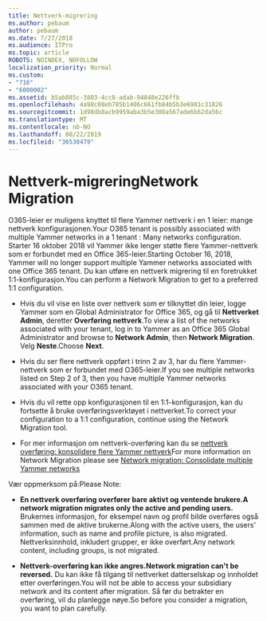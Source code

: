 ```yaml
---
title: Nettverk-migrering
ms.author: pebaum
author: pebaum
ms.date: 7/27/2018
ms.audience: ITPro
ms.topic: article
ROBOTS: NOINDEX, NOFOLLOW
localization_priority: Normal
ms.custom:
- "716"
- "6000002"
ms.assetid: b5ab885c-3803-4cc8-adab-94848e226ffb
ms.openlocfilehash: 4a98c08eb785b1406c661fb84b5b3e6981c31826
ms.sourcegitcommit: 1d98db8acb9959aba3b5e308a567ade6b62da56c
ms.translationtype: MT
ms.contentlocale: nb-NO
ms.lasthandoff: 08/22/2019
ms.locfileid: "36538479"
---
```

# <a name="network-migration"></a><span data-ttu-id="1e1ba-102">Nettverk-migrering</span><span class="sxs-lookup"><span data-stu-id="1e1ba-102">Network Migration</span></span>

<span data-ttu-id="1e1ba-103">O365-leier er muligens knyttet til flere Yammer nettverk i en 1 leier: mange nettverk konfigurasjonen.</span><span class="sxs-lookup"><span data-stu-id="1e1ba-103">Your O365 tenant is possibly associated with multiple Yammer networks in a 1 tenant : Many networks configuration.</span></span> <span data-ttu-id="1e1ba-104">Starter 16 oktober 2018 vil Yammer ikke lenger støtte flere Yammer-nettverk som er forbundet med en Office 365-leier.</span><span class="sxs-lookup"><span data-stu-id="1e1ba-104">Starting October 16, 2018, Yammer will no longer support multiple Yammer networks associated with one Office 365 tenant.</span></span> <span data-ttu-id="1e1ba-105">Du kan utføre en nettverk migrering til en foretrukket 1:1-konfigurasjon.</span><span class="sxs-lookup"><span data-stu-id="1e1ba-105">You can perform a Network Migration to get to a preferred 1:1 configuration.</span></span>
  
- <span data-ttu-id="1e1ba-106">Hvis du vil vise en liste over nettverk som er tilknyttet din leier, logge Yammer som en Global Administrator for Office 365, og gå til **Nettverket Admin**, deretter **Overføring nettverk**.</span><span class="sxs-lookup"><span data-stu-id="1e1ba-106">To view a list of the networks associated with your tenant, log in to Yammer as an Office 365 Global Administrator and browse to **Network Admin**, then **Network Migration**.</span></span> <span data-ttu-id="1e1ba-107">Velg **Neste**.</span><span class="sxs-lookup"><span data-stu-id="1e1ba-107">Choose **Next**.</span></span>

- <span data-ttu-id="1e1ba-108">Hvis du ser flere nettverk oppført i trinn 2 av 3, har du flere Yammer-nettverk som er forbundet med O365-leier.</span><span class="sxs-lookup"><span data-stu-id="1e1ba-108">If you see multiple networks listed on Step 2 of 3, then you have multiple Yammer networks associated with your O365 tenant.</span></span>

- <span data-ttu-id="1e1ba-109">Hvis du vil rette opp konfigurasjonen til en 1:1-konfigurasjon, kan du fortsette å bruke overføringsverktøyet i nettverket.</span><span class="sxs-lookup"><span data-stu-id="1e1ba-109">To correct your configuration to a 1:1 configuration, continue using the Network Migration tool.</span></span>

- <span data-ttu-id="1e1ba-110">For mer informasjon om nettverk-overføring kan du se [nettverk overføring: konsolidere flere Yammer nettverk](https://support.office.com/article/a22c1b20-9231-4ce2-a916-392b1056d002)</span><span class="sxs-lookup"><span data-stu-id="1e1ba-110">For more information on Network Migration please see [Network migration: Consolidate multiple Yammer networks](https://support.office.com/article/a22c1b20-9231-4ce2-a916-392b1056d002)</span></span>

<span data-ttu-id="1e1ba-111">Vær oppmerksom på:</span><span class="sxs-lookup"><span data-stu-id="1e1ba-111">Please Note:</span></span>
  
- <span data-ttu-id="1e1ba-112">**En nettverk overføring overfører bare aktivt og ventende brukere.**</span><span class="sxs-lookup"><span data-stu-id="1e1ba-112">**A network migration migrates only the active and pending users.**</span></span> <span data-ttu-id="1e1ba-113">Brukernes informasjon, for eksempel navn og profil bilde overføres også sammen med de aktive brukerne.</span><span class="sxs-lookup"><span data-stu-id="1e1ba-113">Along with the active users, the users' information, such as name and profile picture, is also migrated.</span></span> <span data-ttu-id="1e1ba-114">Nettverksinnhold, inkludert grupper, er ikke overført.</span><span class="sxs-lookup"><span data-stu-id="1e1ba-114">Any network content, including groups, is not migrated.</span></span>

- <span data-ttu-id="1e1ba-115">**Nettverk-overføring kan ikke angres.**</span><span class="sxs-lookup"><span data-stu-id="1e1ba-115">**Network migration can't be reversed.**</span></span> <span data-ttu-id="1e1ba-116">Du kan ikke få tilgang til nettverket datterselskap og innholdet etter overføringen.</span><span class="sxs-lookup"><span data-stu-id="1e1ba-116">You will not be able to access your subsidiary network and its content after migration.</span></span> <span data-ttu-id="1e1ba-117">Så før du betrakter en overføring, vil du planlegge nøye.</span><span class="sxs-lookup"><span data-stu-id="1e1ba-117">So before you consider a migration, you want to plan carefully.</span></span>
